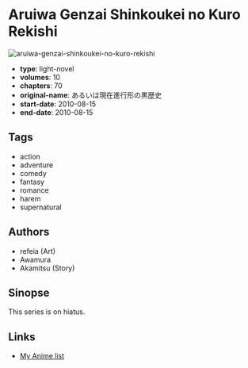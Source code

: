 # Aruiwa Genzai Shinkoukei no Kuro Rekishi

![aruiwa-genzai-shinkoukei-no-kuro-rekishi](https://cdn.myanimelist.net/images/manga/2/163487.jpg)

-   **type**: light-novel
-   **volumes**: 10
-   **chapters**: 70
-   **original-name**: あるいは現在進行形の黒歴史
-   **start-date**: 2010-08-15
-   **end-date**: 2010-08-15

## Tags

-   action
-   adventure
-   comedy
-   fantasy
-   romance
-   harem
-   supernatural

## Authors

-   refeia (Art)
-   Awamura
-   Akamitsu (Story)

## Sinopse

This series is on hiatus.

## Links

-   [My Anime list](https://myanimelist.net/manga/56207/Aruiwa_Genzai_Shinkoukei_no_Kuro_Rekishi)

